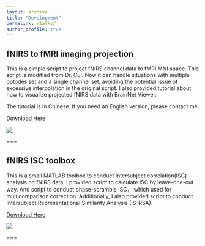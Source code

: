 ```yaml
---
layout: archive
title: "Development"
permalink: /talks/
author_profile: true
---
```


## fNIRS to fMRI imaging projection

This is a simple script to project fNIRS channel data to fMRI MNI space. This script is modified from Dr. Cui. Now it can handle situations with multiple optodes set and a single channel set, avoiding the potential issue of excessive interpolation in the original script. I also provided tutorial about how to visualize projected fNIRS data with BrainNet Viewer.

The tutorial is in Chinese. If you need an English version, please contact me.

[Download Here](https://github.com/manipulative/nirs-fmri-projection)

![](https://manipulative.github.io/academicpages.github.io/images/projection.png)

===

## fNIRS ISC toolbox

This is a small MATLAB toolbox to conduct Intersubject correlation(ISC) analysis on fNIRS data. I provided script to calculate ISC by leave-one-out way. And script to conduct phase-scramble ISC， which used for multicomparison correction. Additionally, I also provided script to conduct Intersubject Representational Similarity Analysis (IS-RSA).

[Download Here](https://github.com/manipulative/ISCtoolbox_fNIRS)

![](https://manipulative.github.io/academicpages.github.io/images/ISCtoolbox.png)

===